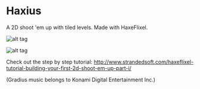 # Haxius
A 2D shoot 'em up with tiled levels. Made with HaxeFlixel.

![alt tag](http://www.strandedsoft.com/contenidos/uploads/2015/02/Captura-de-pantalla-2015-02-21-a-las-13.09.06-900x563.png)

![alt tag](http://i.imgur.com/6AMZ9ng.gif)

Check out the step by step tutorial: http://www.strandedsoft.com/haxeflixel-tutorial-building-your-first-2d-shoot-em-up-part-i/

(Gradius music belongs to Konami Digital Entertainment Inc.)

